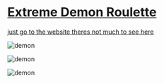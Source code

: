 # [Extreme Demon Roulette](https://ifoodstampz.github.io/challenge-roulette/)
[just go to the website theres not much to see here](https://ifoodstampz.github.io/challenge-roulette/)


![demon](https://gdbrowser.com/difficulty/demon-extreme-featured.png)

![demon](https://gdbrowser.com/difficulty/demon-extreme-featured.png)

![demon](https://gdbrowser.com/difficulty/demon-extreme-featured.png)